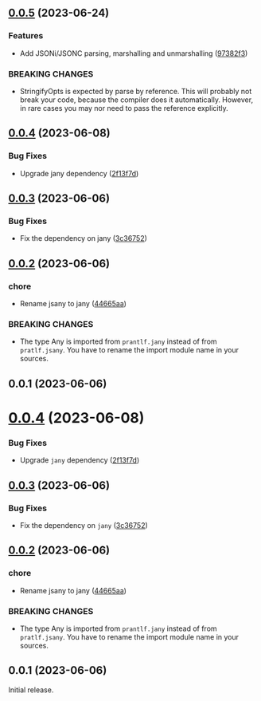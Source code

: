 ## [0.0.5](https://github.com/prantlf/v-json/compare/v0.0.4...v0.0.5) (2023-06-24)


### Features

* Add JSONi/JSONC parsing, marshalling and unmarshalling ([97382f3](https://github.com/prantlf/v-json/commit/97382f3f4574c38d0bfef01a7a396eae4279bd7e))


### BREAKING CHANGES

* StringifyOpts is expected by parse by reference. This
will probably not break your code, because the compiler does it
automatically. However, in rare cases you may nor need to pass the
reference explicitly.



## [0.0.4](https://github.com/prantlf/v-json/compare/v0.0.3...v0.0.4) (2023-06-08)


### Bug Fixes

* Upgrade jany dependency ([2f13f7d](https://github.com/prantlf/v-json/commit/2f13f7d778db127e66fbea4aa3735cf37ac50d4e))



## [0.0.3](https://github.com/prantlf/v-json/compare/v0.0.2...v0.0.3) (2023-06-06)


### Bug Fixes

* Fix the dependency on jany ([3c36752](https://github.com/prantlf/v-json/commit/3c36752100ef07402c2e265a875b775ade89c958))



## [0.0.2](https://github.com/prantlf/v-json/compare/v0.0.1...v0.0.2) (2023-06-06)


### chore

* Rename jsany to jany ([44665aa](https://github.com/prantlf/v-json/commit/44665aa0808db5d281567038b0857921ac5925dd))


### BREAKING CHANGES

* The type Any is imported from `prantlf.jany`
instead of from `pratlf.jsany`. You have to rename the import
module name in your sources.



## 0.0.1 (2023-06-06)



# [0.0.4](https://github.com/prantlf/v-json/compare/v0.0.3...v0.0.4) (2023-06-08)


### Bug Fixes

* Upgrade `jany` dependency ([2f13f7d](https://github.com/prantlf/v-json/commit/2f13f7d778db127e66fbea4aa3735cf37ac50d4e))



## [0.0.3](https://github.com/prantlf/v-json/compare/v0.0.2...v0.0.3) (2023-06-06)


### Bug Fixes

* Fix the dependency on `jany` ([3c36752](https://github.com/prantlf/v-json/commit/3c36752100ef07402c2e265a875b775ade89c958))



## [0.0.2](https://github.com/prantlf/v-json/compare/v0.0.1...v0.0.2) (2023-06-06)


### chore

* Rename jsany to jany ([44665aa](https://github.com/prantlf/v-json/commit/44665aa0808db5d281567038b0857921ac5925dd))


### BREAKING CHANGES

* The type Any is imported from `prantlf.jany` instead of from `pratlf.jsany`. You have to rename the import module name in your sources.



## 0.0.1 (2023-06-06)


Initial release.
